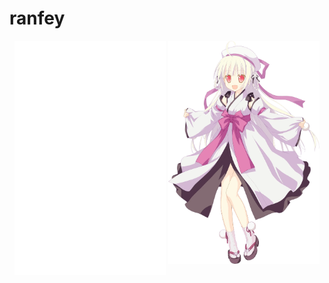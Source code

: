 # ranfey

<div align="center">
    <picture>
        <source media="(max-width: 767px)" srcset="./github-metrics.svg" width="100%">
        <img src="./github-metrics.svg" alt="Metrics" width="48%" align="top">
    </picture>
    <picture>
        <source media="(max-width: 767px)" srcset="./yukiyuki.png" width="100%">
            <img src="./yukiyuki.png" alt="Luotianyi" width="48%" align="top">
    </picture>
</div>